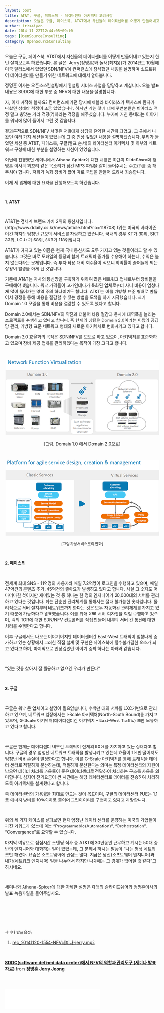 ```yaml
---
layout: post
title: AT&T, 구글, 페이스북 - 데이터센터 아키텍처 고려사항
description: 오늘은 구글, 페이스북, AT&T에서 자신들의 데이터센터를 어떻게 만들어내고 있는지 한번 살펴보도록 하겠습니다. 본 글은 Jerry(정명훈)와 놀새(최지웅)가 2014년도 10월에 미국 달라스에서 있었던 SDN/NFV에 컨..
author: it2seiyon
date: 2014-11-22T12:44:05+09:00
tags: [OpenSourceConsulting]
category: OpenSourceConsulting
---
```

<div class="area_view">
 <p>
  <span style="line-height: normal;">
   오늘은 구글, 페이스북, AT&amp;T에서 자신들의 데이터센터를 어떻게 만들어내고 있는지 한번 살펴보도록 하겠습니다. 본 글은  Jerry(정명훈)와 놀새(최지웅)가 2014년도 10월에 미국 달라스에서 있었던 SDN/NFV에 컨퍼런스에 참석했던 내용을 설명하며 소프트웨어 데이터센터를 만들기 위한 네트워크에 대해서 알아봅니다.
  </span>
 </p>
 <p>
  <span style="line-height: normal;">
   정명훈 이사는 오픈소스컨설팅에서 컨설팅 서비스 사업을 담당하고 계십니다. 오늘 발표 내용은 SDDC에 대한 부분 중 NFV에 대한 내용을 설명합니다.
  </span>
 </p>
 <p>
  <span style="line-height: normal;">
   자, 이제 시작해 볼까요? 컨퍼런스에 가던 당시에 에볼라 바이러스가 텍사스에 환자가 나왔던 상태라 걱정이 조금 있었습니다. 하지만 가는 것에 대해 주변분들은 바이러스 걱정 말고 총맞는 거라 걱정(?)하라는 걱정을 해주셨습니다. 부자에 거친 동네라는 이야기를 워낙에 많이 들어서 그런 것 같습니다.
  </span>
 </p>
 <p>
  <span style="line-height: normal;">
   결과론적으로 SDN/NFV 서밋은 저희에게 상당히 유익한 시간이 되었고, 그 곳에서 나왔던 여러 가지 세션들이 있었는데 그 중 인상 깊었던 내용을 설명하겠습니다. 우리가 들었던 세션 중 AT&amp;T, 페이스북, 구글(발표 순서)의 데이터센터 아키텍처 및 하부의 네트워크 구성에 대한 부분을 설명하는 세션이 있었습니다.
  </span>
 </p>
 <p>
  <span style="line-height: normal;">
   이번에 진행했던 세미나에서 Athena-Spider에 대한 내용은 하단의 SlideShare와 정명훈 이사의 꾀꼬리 같은 목소리가 담긴 MP3 파일을 같이 들어주시는 수고(?)를 좀 해주셔야 합니다. 저희가 녹화 장비가 없어 따로 국밥을 만들어 드려서 죄송합니다.
  </span>
 </p>
 <p>
  <span style="line-height: normal;">
   이제 세 업체에 대한 요약을 진행해보도록 하겠습니다.
  </span>
 </p>
 <p>
  <span style="line-height: normal;">
   <br/>
  </span>
 </p>
 <p>
  <span style="line-height: normal;">
   <b>
    <span style="font-size: 10pt;">
     1. AT&amp;T
    </span>
   </b>
  </span>
 </p>
 <p>
  <span style="line-height: normal;">
   <br/>
  </span>
 </p>
 <p>
  <span style="line-height: normal;">
   AT&amp;T는 전세계 브랜드 가치 2위의 통신사입니다.(http://www.ddaily.co.kr/news/article.html?no=118708) 1위는 미국의 버라이즌이긴 하지만 엄청난 규모의 서비스를 자랑하고 있습니다. 국내의 경우 KT가 30위, SKT 33위, LGU+가 58위, SKB가 118위입니다.
  </span>
 </p>
 <p>
  <span style="line-height: normal;">
   AT&amp;T가 가지고 있는 아픔은 현재 국내 통신사도 모두 가지고 있는 것들이라고 할 수 있습니다. 그것은 바로 모바일의 등장과 함께 트래픽의 증가를 수용해야 하는데, 수익은 늘지 않는다라는 문제입니다. 즉 투자 비용 대비 회수율이 적으니 이익률이 줄어들게 되는 상황이 발생을 하게 된 것입니다.
  </span>
 </p>
 <p>
  <span style="line-height: normal;">
   기존에 AT&amp;T는 자사의 통신망을 구축하기 위하여 많은 네트워크 업체로부터 장비들을 구매해야 했습니다. 워낙 가격들이 고가인데다가 특화된 업체로부터 사니 비용이 엄청나게 많이 들어가는 영역 중의 하나이기도 합니다. AT&amp;T는 이를 개방형 표준 형태로 만들어서 경쟁을 통해 비용을 절감할 수 있는 방법을 모색을 하기 시작했습니다. 초기 Domain 1.0 모델을 통해 비용을 절감할 수 있도록 했다고 합니다.
  </span>
 </p>
 <p>
  <span style="line-height: normal;">
   Domain 2.0에서는 SDN/NFV의 약진과 더불어 비용 절감과 동시에 대역폭을 늘리는 프로젝트를 수행하고 있다고 합니다. 즉 현재의 상황을 Domain 2.0이라는 이름의 공급망 관리, 개방형 표준 네트워크 형태의 새로운 아키텍처로 변화시키고 있다고 합니다.
  </span>
 </p>
 <p>
  <span style="line-height: normal;">
   Domain 2.0 효율화의 목적은 SDN/NFV를 모토로 하고 있으며, 아키텍처를 표준화하고 있으며 장비 제공 업체를 관리하겠다는 목적이 가장 크다고 합니다.
  </span>
 </p>
 <p>
  <span style="line-height: normal;">
  </span>
  <br/>
 </p>
 <p style="text-align: center; clear: none; float: none;">
  <span class="imageblock" style="display:inline-block;width:500px;;height:auto;max-width:100%">
   <img src="/assets/images/9/domain-architecture.png"/>
  </span>
 </p>
 <p style="text-align: center;">
  <span style="line-height: normal;">
   [그림. Domain 1.0 에서 Domain 2.0으로]
   <br/>
  </span>
 </p>
 <p>
  <span style="line-height: normal;">
  </span>
  <br/>
 </p>
 <p style="text-align: center; clear: none; float: none;">
  <span class="imageblock" style="display:inline-block;width:500px;;height:auto;max-width:100%">
   <img src="/assets/images/9/at_t.png"/>
  </span>
 </p>
 <p style="text-align: center;">
  <span style="line-height: normal;">
  </span>
  <span style="line-height: normal; text-align: center; font-size: 9pt;">
   [그림.가상서비스로의 변화]
  </span>
 </p>
 <p style="text-align: center;">
  <br/>
 </p>
 <p>
  <span style="line-height: normal;">
   <b>
    <span style="font-size: 10pt;">
     2. 페이스북
    </span>
   </b>
  </span>
 </p>
 <p>
  <span style="line-height: normal;">
   <br/>
  </span>
 </p>
 <p>
  <span style="line-height: normal;">
   전세계 최대 SNS - 11억명의 사용자와 매일 7.2억명이 로그인을 수행하고 있으며, 매일 47억건의 콘텐츠 추가, 45억건의 좋아요가 발생하고 있다고 합니다. 사실 그 숫자도 어마머마한 것이지만 재미있는 것 중 하나는 한 명의 엔지니어가 20,000대의 서버를 관리하고 있다는 것입니다. 이는 단순한 관리체계를 통해서는 절대 불가능한 숫자입니다. 물리적으로 서버 설치부터 네트워크까지 한다는 것은 모두 자동화된 관리체계를 가지고 있기 때문에 가능하다고 발표했습니다. 이를 위해 X86 서버 디자인을 직접 수행하고 있으며, 랙의 TOR에 대한 SDN/NFV 컨트롤러를 직접 만들어 내부의 서버 간 통신에 대한 처리를 수행한다고 합니다.
  </span>
 </p>
 <p>
  <span style="line-height: normal;">
   이후 구글에서도 나오는 이야기이지만 데이터센터간 East-West 트래픽이 엄청나게 증가하고 있는 상황에서 그러한 직접 설계 및 구현은 페이스북에 필수불가결한 요소가 되고 있다고 하며, 마지막으로 인상깊었던 이야기 중의 하나는 아래와 같습니다.
  </span>
 </p>
 <p>
  <span style="line-height: normal;">
   <br/>
  </span>
 </p>
 <p>
  <span style="line-height: normal;">
   “있는 것을 찾아서 잘 활용하고 없으면 우리가 만든다”
  </span>
 </p>
 <p>
  <span style="line-height: normal;">
   <br/>
  </span>
 </p>
 <p>
  <span style="line-height: normal;">
   <b>
    <span style="font-size: 10pt;">
     3. 구글
    </span>
   </b>
  </span>
 </p>
 <p>
  <span style="line-height: normal;">
   <br/>
  </span>
 </p>
 <p>
  <span style="line-height: normal;">
   구글은 워낙 큰 업체이고 설명이 필요없습니다, 수백만 대의 서버를 LXC기반으로 관리하고 있으며, 네트워크 입장에서는 I-Scale 아키텍처(North-South Bound)를 가지고 있으며, G-Scale 아키텍처(데이터센터간 아키텍처 – East-West Traffic) 또한 보유하고 있다고 합니다.
  </span>
 </p>
 <p>
  <span style="line-height: normal;">
   <br/>
  </span>
 </p>
 <p>
  <span style="line-height: normal;">
   구글은 현재는 데이터센터 내부간 트래픽이 전체의 80%를 차지하고 있는 상태라고 합니다. 구글의 경우 엄청난 네트워크 트래픽을 발생시키고 있는데 효율이 1%만 떨어져도 엄청난 비용 손실이 발생한다고 합니다. 이를 G-Scale 아키텍처를 통해 트래픽을 데이터 센터로 적절하게 분산하는데, 적절하게 분산한다는 의미는 특정 데이터센터의 자원이 남으면 데이터 처리를 가용률이 좋은 데이터센터로 전달하여 처리하는 구조를 사용을 의미합니다. 심지어 전기요금이 싼 시간에는 해당 데이터센터로 데이터를 전송하여 처리하도록 아키텍처를 설계했다고 합니다.
  </span>
 </p>
 <p>
  <span style="line-height: normal;">
   즉 데이터센터의 가용률을 최대로 만드는 것이 목표이며, 구글의 데이터센터 PUE는 1.1로 에너지 낭비를 10%이하로 줄이며 그린아이티를 구현하고 있다고 자랑합니다.
  </span>
 </p>
 <p>
  <span style="line-height: normal;">
   <br/>
  </span>
 </p>
 <p style="text-align: left;">
  <span style="line-height: normal;">
   위의 세 가지 케이스를 살펴보면 현재 엄청난 데이터 센터를 운영하는 미국의 기업들이 가진 키워드가 있는데 이는 “Programmable(Automation)”, “Orchestration”, “Convergence”로 요약할 수 있습니다.
  </span>
 </p>
 <p>
  <span style="line-height: normal;">
   마지막 여담으로 점심시간 스탠딩 식사 중 AT&amp;T에 30년동안 근무하고 계시는 50대 중반의 엔지니어와 대화하는 일이 있었는데, 그 분께서 하시는 말씀이 “나는 평생 네트워크만 해왔다. 요즘은 소프트웨어에 관심도 많다. 지금은 당신(소프트웨어 엔지니어)과 내가(네트워크 엔지니어) 일을 나누어서 하지만 나중에는 그 경계가 없어질 것 같다”고 하시네요.
  </span>
 </p>
 <p>
  <span style="line-height: normal;">
   <br/>
  </span>
 </p>
 <p>
 </p>
 <p>
  <span style="line-height: normal;">
   세미나와 Athena-Spider에 대한 자세한 설명은 아래의 슬라이드쉐어와 정명훈이사의 발표 녹음파일을 들어주십시오.
  </span>
 </p>
 <div>
  <br/>
 </div>
 <p style="line-height:130%">
  <span style="line-height: normal; font-size: 9pt;">
   <br/>
  </span>
 </p>
 <p style="line-height:130%">
  <span style="line-height: normal; font-size: 9pt;">
   <br/>
  </span>
 </p>
 <p style="line-height:130%">
  <span style="line-height: normal; font-size: 9pt;">
   세미나 발표 음성:
  </span>
  <div class="jukebox_wrapper" id="jukebox_jukebox_9_2">
   <audio class="jukebox_player" data-id="jukebox_9_2" preload="">
   </audio>
   <ol class="jukebox_list">
    <li class="jukebox_item">
     <a data-id="jukebox_9_2" data-src="https://t1.daumcdn.net/cfile/tistory/2258D04D547005292A?original" href="#">
      rec_20141120-1554-NFV세미나-jerry.mp3
     </a>
    </li>
   </ol>
  </div>
 </p>
 <p style="margin-left:.05pt;line-height:normal">
  <span style="font-size:9.0pt;;font-family:나눔고딕">
   <br/>
  </span>
 </p>
 <p style="margin-left: 0.05pt; line-height: normal; text-align: center;">
 </p>
 <div style="margin-bottom:5px">
  <strong>
   <a href="//www.slideshare.net/JerryJeong2/sddcsoftware-defined-data-center-nfv" target="_blank" title="SDDC(software defined data center)에서 NFV의 역할과 관리도구 (세미나 발표 자료)">
    SDDC(software defined data center)에서 NFV의 역할과 관리도구 (세미나 발표 자료)
   </a>
  </strong>
  from
  <strong>
   <a href="//www.slideshare.net/JerryJeong2" target="_blank">
    정명훈 Jerry Jeong
   </a>
  </strong>
 </div>
 <p>
 </p>
 <p style="margin-left:.05pt;line-height:normal">
  <span style="font-size:9.0pt;;font-family:나눔고딕">
   <span>
    <br/>
   </span>
  </span>
 </p>
 <div class="container_postbtn">
 </div>
 <div style="text-align:left; padding-top:10px;clear:both">
  <iframe allowtransparency="true" frameborder="0" scrolling="no" src="//www.facebook.com/plugins/like.php?href=http://blog.osci.kr/9&amp;layout=standard&amp;show_faces=true&amp;width=310&amp;action=like&amp;font=tahoma&amp;colorscheme=light&amp;height=65" style="border:none; overflow:hidden; width:310px; height:65px;">
  </iframe>
 </div>
</div>
